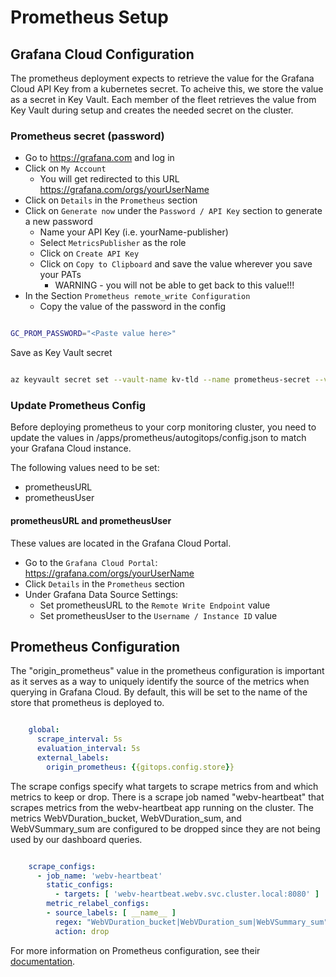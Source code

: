 # Prometheus Setup

## Grafana Cloud Configuration

The prometheus deployment expects to retrieve the value for the Grafana Cloud API Key from a kubernetes secret. To acheive this, we store the value as a secret in Key Vault. Each member of the fleet retrieves the value from Key Vault during setup and creates the needed secret on the cluster.

### Prometheus secret (password)

* Go to <https://grafana.com> and log in
* Click on `My Account`
  * You will get redirected to this URL <https://grafana.com/orgs/yourUserName>
* Click on `Details` in the `Prometheus` section
* Click on `Generate now` under the `Password / API Key` section to generate a new password
  * Name your API Key (i.e. yourName-publisher)
  * Select `MetricsPublisher` as the role
  * Click on `Create API Key`
  * Click on `Copy to Clipboard` and save the value wherever you save your PATs
    * WARNING - you will not be able to get back to this value!!!
* In the Section `Prometheus remote_write Configuration`
  * Copy the value of the password in the config

```bash

GC_PROM_PASSWORD="<Paste value here>"

```

Save as Key Vault secret

```bash

az keyvault secret set --vault-name kv-tld --name prometheus-secret --value $GC_PROM_PASSWORD

```

### Update Prometheus Config

Before deploying prometheus to your corp monitoring cluster, you need to update the values in /apps/prometheus/autogitops/config.json to match your Grafana Cloud instance.

The following values need to be set:

* prometheusURL
* prometheusUser

#### prometheusURL and prometheusUser

These values are located in the Grafana Cloud Portal.

* Go to the `Grafana Cloud Portal`: <https://grafana.com/orgs/yourUserName>
* Click `Details` in the `Prometheus` section
* Under Grafana Data Source Settings:
  * Set prometheusURL to the `Remote Write Endpoint` value
  * Set prometheusUser to the `Username / Instance ID` value

## Prometheus Configuration

The "origin_prometheus" value in the prometheus configuration is important as it serves as a way to uniquely identify the source of the metrics when querying in Grafana Cloud. By default, this will be set to the name of the store that prometheus is deployed to.

```yaml

    global:
      scrape_interval: 5s
      evaluation_interval: 5s
      external_labels:
        origin_prometheus: {{gitops.config.store}}

```

The scrape configs specify what targets to scrape metrics from and which metrics to keep or drop. There is a scrape job named "webv-heartbeat" that scrapes metrics from the webv-heartbeat app running on the cluster. The metrics WebVDuration_bucket, WebVDuration_sum, and WebVSummary_sum are configured to be dropped since they are not being used by our dashboard queries.

```yaml

    scrape_configs:
      - job_name: 'webv-heartbeat'
        static_configs:
          - targets: [ 'webv-heartbeat.webv.svc.cluster.local:8080' ]
        metric_relabel_configs:
        - source_labels: [ __name__ ]
          regex: "WebVDuration_bucket|WebVDuration_sum|WebVSummary_sum"
          action: drop

```

For more information on Prometheus configuration, see their [documentation](https://prometheus.io/docs/prometheus/latest/configuration/configuration/).
